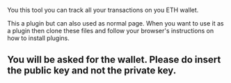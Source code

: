 You this tool you can track all your transactions on you ETH wallet.

This a plugin but can also used as normal page. When you want to use it as a plugin then clone these files and follow your browser's instructions on how to install plugins.

<h2>You will be asked for the wallet. Please do insert the public key and not the private key.</h2>
